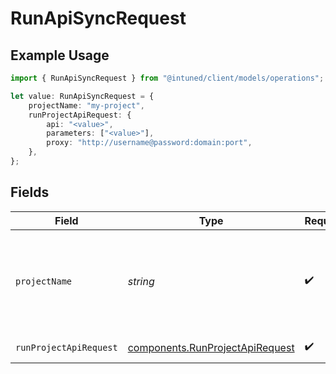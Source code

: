# RunApiSyncRequest

## Example Usage

```typescript
import { RunApiSyncRequest } from "@intuned/client/models/operations";

let value: RunApiSyncRequest = {
    projectName: "my-project",
    runProjectApiRequest: {
        api: "<value>",
        parameters: ["<value>"],
        proxy: "http://username@password:domain:port",
    },
};
```

## Fields

| Field                                                                              | Type                                                                               | Required                                                                           | Description                                                                        | Example                                                                            |
| ---------------------------------------------------------------------------------- | ---------------------------------------------------------------------------------- | ---------------------------------------------------------------------------------- | ---------------------------------------------------------------------------------- | ---------------------------------------------------------------------------------- |
| `projectName`                                                                      | *string*                                                                           | :heavy_check_mark:                                                                 | Your project name. It is the name you provide when creating a project.             | my-project                                                                         |
| `runProjectApiRequest`                                                             | [components.RunProjectApiRequest](../../models/components/runprojectapirequest.md) | :heavy_check_mark:                                                                 | run project api request                                                            |                                                                                    |